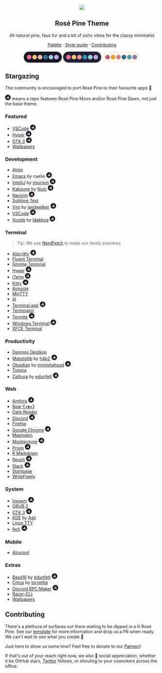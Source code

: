 <p align="center">
  <img src="assets/icon.png" width="80" />
  <h2 align="center">Rosé Pine Theme</h2>
</p>

<p align="center">All natural pine, faux fur and a bit of soho vibes for the classy minimalist</p>

<p align="center">
  <a href="https://rosepinetheme.com/palette.html">Palette</a>
  ·
  <a href="https://rosepinetheme.com/contributing.html#style-guide">Style guide</a>
  ·
  <a href="https://rosepinetheme.com/contributing.html">Contributing</a>
</p>

<p align="center">
  <img src="assets/palette.png" width="125" />
  <img src="assets/palette-moon.png" width="125" />
  <img src="assets/palette-dawn.png" width="125" />
</p>

## Stargazing

The community is encouraged to port Rosé Pine to their favourite apps 🌸

![](assets/alt.png) means a repo features Rosé Pine Moon and/or Rosé Pine Dawn, not just the base theme.

### Featured

- [VSCode](https://github.com/rose-pine/vscode) ![](assets/alt.png)
- [Hyper](https://github.com/rose-pine/hyper) ![](assets/alt.png)
- [GTK 3](https://github.com/rose-pine/gtk) ![](assets/alt.png)
- [Wallpapers](https://github.com/rose-pine/wallpapers)

### Development

- [Atom](https://github.com/rose-pine/atom)
- [Emacs](https://github.com/thongpv87/rose-pine-emacs) by caelie ![](assets/alt.png)
- [IntelliJ](https://github.com/jmorjsm/rose-pine-intellij) by [jmorjsm](https://github.com/jmorjsm) ![](assets/alt.png)
- [Kakoune](https://gitea.nulo.in/Nulo/rose-pine.kak) by [Nulo](https://nulo.in) ![](assets/alt.png)
- [Neovim](https://github.com/rose-pine/neovim) ![](assets/alt.png)
- [Sublime Text](https://github.com/rose-pine/sublime-text)
- [Vim](https://github.com/iandwelker/rose-pine-vim) by [iandwelker](https://github.com/iandwelker) ![](assets/alt.png)
- [VSCode](https://github.com/rose-pine/vscode) ![](assets/alt.png)
- [Xcode](https://github.com/ldakhoa/rose-pine-xcode) by [ldakhoa](https://github.com/ldakhoa) ![](assets/alt.png)

### Terminal

> Tip: We use [NerdFetch](https://github.com/thatonecalculator/nerdfetch) to make our lovely previews

- [Alacritty](https://github.com/rose-pine/alacritty) ![](assets/alt.png)
- [Fluent Terminal](https://github.com/rose-pine/fluent-terminal)
- [Gnome Terminal](https://github.com/rose-pine/gnome-terminal)
- [Hyper](https://github.com/rose-pine/hyper) ![](assets/alt.png)
- [iTerm](https://github.com/rose-pine/iterm) ![](assets/alt.png)
- [Kitty](https://github.com/rose-pine/kitty) ![](assets/alt.png)
- [Konsole](https://github.com/rose-pine/konsole)
- [MinTTY](https://github.com/rose-pine/mintty)
- [st](https://github.com/rose-pine/st)
- [Terminal.app](https://github.com/rose-pine/terminal.app) ![](assets/alt.png)
- [Terminator](https://github.com/rose-pine/terminator)
- [Termite](https://github.com/rose-pine/termite) ![](assets/alt.png)
- [Windows Terminal](https://github.com/rose-pine/windows-terminal) ![](assets/alt.png)
- [XFCE Terminal](https://github.com/rose-pine/xfce-terminal)

### Productivity

- [Desmos Destkop](https://github.com/rose-pine/desmos-desktop)
- [Matplotlib](https://github.com/h4pZ/rose-pine-matplotlib) by [h4pZ](https://github.com/h4pz) ![](assets/alt.png)
- [Obsidian](https://github.com/mimishahzad/rose-pine-moon-obsidian) by [mimishahzad](https://github.com/mimishahzad) ![](assets/alt.png)
- [Typora](https://github.com/rose-pine/typora)
- [Zathura](https://github.com/edunfelt/zathura) by [edunfelt](https://github.com/edunfelt) ![](assets/alt.png)

### Web

- [Amfora](https://github.com/rose-pine/amfora) ![](assets/alt.png)
- [Bear ʕ•ᴥ•ʔ](https://github.com/rose-pine/bear-blog)
- [Dark Reader](https://github.com/rose-pine/dark-reader)
- [Discord](https://github.com/rose-pine/discord) ![](assets/alt.png)
- [Firefox](https://github.com/rose-pine/firefox)
- [Google Chrome](https://github.com/rose-pine/google-chrome) ![](assets/alt.png)
- [Mastodon](https://github.com/rose-pine/mastodon)
- [Monkeytype](https://github.com/rose-pine/monkeytype) ![](assets/alt.png)
- [Prism](https://github.com/rose-pine/prism) ![](assets/alt.png)
- [R Markdown](https://github.com/rose-pine/r-markdown)
- [Revolt](https://github.com/rose-pine/revolt) ![](assets/alt.png)
- [Slack](https://github.com/rose-pine/slack) ![](assets/alt.png)
- [Startpage](https://github.com/rose-pine/startpage)
- [WriteFreely](https://github.com/rose-pine/writefreely)

### System

- [bspwm](https://github.com/rose-pine/bspwm) ![](assets/alt.png)
- [GRUB 2](https://github.com/rose-pine/grub)
- [GTK 3](https://github.com/rose-pine/gtk) ![](assets/alt.png)
- [KDE](https://github.com/maybork/kde) by [Ash](https://github.com/maybork)
- [Linux TTY](https://github.com/rose-pine/linux-tty)
- [Rofi](https://github.com/rose-pine/rofi) ![](assets/alt.png)

### Mobile

- [Aliucord](https://github.com/rose-pine/aliucord)

### Extras

- [Base16](https://github.com/edunfelt/base16-rose-pine-scheme) by [edunfelt](https://github.com/edunfelt) ![](assets/alt.png)
- [Cmus](https://github.com/Iorvethe/cmus) by [Iorvethe](https://github.com/Iorvethe)
- [Discord RPC Maker](https://github.com/rose-pine/discordrpcmaker) ![](assets/alt.png)
- [Razer-CLI](https://github.com/rose-pine/razer-cli)
- [Wallpapers](https://github.com/rose-pine/wallpapers)

## Contributing

There's a plethora of surfaces out there waiting to be dipped in a lil Rosé Pine. See our [template](https://github.com/rose-pine/rose-pine-template) for more information and drop us a PR when ready. We can't wait to see what you create 🥰

Just here to show us some love? Feel free to donate to our [Patreon](https://patreon.com/rosepine)!

If that's out of your reach right now, we also 💛 social appreciation, whether it be GitHub stars, [Twitter](https://twitter.com/rosepinetheme) follows, or shouting to your coworkers across the office.
